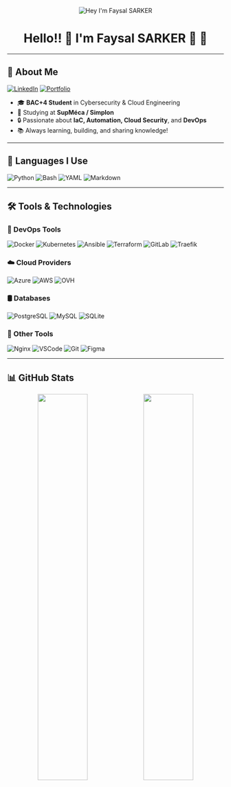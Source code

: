 <!-- Banner -->
<p align="center">
  <img src="https://raw.githubusercontent.com/faysal123455/faysal123455/main/banner.png" alt="Hey I'm Faysal SARKER" />
</p>

<h1 align="center">Hello!! 👋 I'm Faysal SARKER 🚀 🔐</h1>

---

## 📌 About Me

[![LinkedIn](https://img.shields.io/badge/-LinkedIn-0077B5?logo=linkedin&logoColor=white)](https://www.linkedin.com/in/sarker-faysal-050665212)
[![Portfolio](https://img.shields.io/badge/-Portfolio-121212?logo=githubpages&logoColor=white)](https://your-portfolio-link.com)

- 🎓 **BAC+4 Student** in Cybersecurity & Cloud Engineering  
- 🏫 Studying at **SupMéca / Simplon**  
- 🔒 Passionate about **IaC, Automation, Cloud Security**, and **DevOps**  
- 📚 Always learning, building, and sharing knowledge!

---

## 🧠 Languages I Use

![Python](https://img.shields.io/badge/-Python-3776AB?logo=python&logoColor=white)
![Bash](https://img.shields.io/badge/-Bash-121011?logo=gnubash&logoColor=white)
![YAML](https://img.shields.io/badge/-YAML-C9B200?logo=yaml&logoColor=black)
![Markdown](https://img.shields.io/badge/-Markdown-000000?logo=markdown&logoColor=white)

---

## 🛠️ Tools & Technologies

### 🔧 DevOps Tools  
![Docker](https://img.shields.io/badge/-Docker-2496ED?logo=docker&logoColor=white)
![Kubernetes](https://img.shields.io/badge/-Kubernetes-326CE5?logo=kubernetes&logoColor=white)
![Ansible](https://img.shields.io/badge/-Ansible-000000?logo=ansible&logoColor=white)
![Terraform](https://img.shields.io/badge/-Terraform-623CE4?logo=terraform&logoColor=white)
![GitLab](https://img.shields.io/badge/-GitLab-FC6D26?logo=gitlab&logoColor=white)
![Traefik](https://img.shields.io/badge/-Traefik-24A1C1?logo=traefikmesh&logoColor=white)

### ☁️ Cloud Providers  
![Azure](https://img.shields.io/badge/-Azure-0078D4?logo=microsoftazure&logoColor=white)
![AWS](https://img.shields.io/badge/-AWS-232F3E?logo=amazonaws&logoColor=white)
![OVH](https://img.shields.io/badge/-OVH-1238F4?logo=ovh&logoColor=white)

### 🛢️ Databases  
![PostgreSQL](https://img.shields.io/badge/-PostgreSQL-4169E1?logo=postgresql&logoColor=white)
![MySQL](https://img.shields.io/badge/-MySQL-4479A1?logo=mysql&logoColor=white)
![SQLite](https://img.shields.io/badge/-SQLite-003B57?logo=sqlite&logoColor=white)

### 🧰 Other Tools  
![Nginx](https://img.shields.io/badge/-Nginx-009639?logo=nginx&logoColor=white)
![VSCode](https://img.shields.io/badge/-VSCode-007ACC?logo=visualstudiocode&logoColor=white)
![Git](https://img.shields.io/badge/-Git-F05032?logo=git&logoColor=white)
![Figma](https://img.shields.io/badge/-Figma-F24E1E?logo=figma&logoColor=white)

---

## 📊 GitHub Stats

<p align="center">
  <img src="https://github-readme-stats.vercel.app/api?username=faysal123455&show_icons=true&theme=radical" width="48%" />
  <img src="https://github-readme-stats.vercel.app/api/top-langs/?username=faysal123455&layout=compact&theme=radical" width="48%" />
</p>
